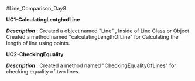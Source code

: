 #Line_Comparison_Day8

**UC1-CalculatingLentghofLine**

_**Description**_ : Created a object named "Line" , Inside of Line Class or Object Created a method named "calculatingLengthOfLine" for Calculating the length of line using points.

**UC2-CheckingEquality**

_**Description**_ : Created a method named "CheckingEqualityOfLines" for checking equality of two lines.